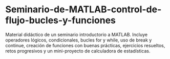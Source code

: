 # Seminario-de-MATLAB-control-de-flujo-bucles-y-funciones
Material didáctico de un seminario introductorio a MATLAB. Incluye operadores lógicos, condicionales, bucles for y while, uso de break y continue, creación de funciones con buenas prácticas, ejercicios resueltos, retos progresivos y un mini-proyecto de calculadora de estadísticas.
